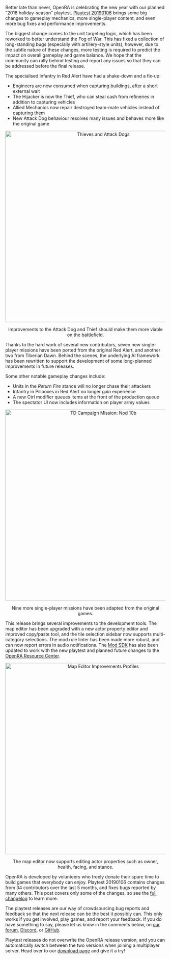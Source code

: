 Better late than never, OpenRA is celebrating the new year with our planned "2018 holiday-season" playtest. [Playtest 20190106](/download/) brings some big changes to gameplay mechanics, more single-player content, and even more bug fixes and performance improvements.

The biggest change comes to the unit targeting logic, which has been reworked to better understand the Fog of War. This has fixed a collection of long-standing bugs (especially with artillery-style units), however, due to the subtle nature of these changes, more testing is required to predict the impact on overall gameplay and game balance. We hope that the community can rally behind testing and report any issues so that they can be addressed before the final release.

The specialised infantry in Red Alert have had a shake-down and a fix-up:

 * Engineers are now consumed when capturing buildings, after a short external wait
 * The Hijacker is now the Thief, who can steal cash from refineries in addition to capturing vehicles
 * Allied Mechanics now repair destroyed team-mate vehicles instead of capturing them
 * New Attack Dog behaviour resolves many issues and behaves more like the original game

<div style="text-align:center" markdown="1">
<img src="/images/news/20190106-dog-attack.gif" width="600" alt="Thieves and Attack Dogs">

Improvements to the Attack Dog and Thief should make them more viable on the battlefield.
</div>

Thanks to the hard work of several new contributors, seven new single-player missions have been ported from the original Red Alert, and another two from Tiberian Dawn. Behind the scenes, the underlying AI framework has been rewritten to support the development of some long-planned improvements in future releases.

Some other notable gameplay changes include:

 * Units in the *Return Fire* stance will no longer chase their attackers
 * Infantry in Pillboxes in Red Alert no longer gain experience
 * A new Ctrl modifier queues items at the front of the production queue
 * The spectator UI now includes information on player army values

<div style="text-align:center" markdown="1">
<img src="/images/news/20190106-missions-2x.png" width="600" alt="TD Campaign Mission: Nod 10b">

Nine more single-player missions have been adapted from the original games.
</div>

This release brings several improvements to the development tools. The map editor has been upgraded with a new actor property editor and improved copy/paste tool, and the tile selection sidebar now supports multi-category selections. The mod rule linter has been made more robust, and can now report errors in audio notifications. The [Mod SDK](https://github.com/OpenRA/OpenRAModSDK/releases/tag/20190106) has also been updated to work with the new playtest and planned future changes to the [OpenRA Resource Center](https://resource.openra.net/).

<div style="text-align:center" markdown="1">
<img src="/images/news/20190106-editor-2x.png" width="600" alt="Map Editor Improvements Profiles">

The map editor now supports editing actor properties such as owner, health, facing, and stance.
</div>

OpenRA is developed by volunteers who freely donate their spare time to build games that everybody can enjoy. Playtest 20190106 contains changes from 34 contributors over the last 5 months, and fixes bugs reported by many others. This post covers only some of the changes, so see the [full changelog](https://github.com/OpenRA/OpenRA/wiki/Changelog/8da02c00e84314555e0f2436b3cf1627f262426d) to learn more.

The playtest releases are our way of crowdsourcing bug reports and feedback so that the next release can be the best it possibly can. This only works if you get involved, play games, and report your feedback. If you do have something to say, please let us know in the comments below, on [our forum](https://forum.openra.net/), [Discord](https://discord.gg/UcUztfr), or [GitHub](https://github.com/OpenRA/OpenRA/issues).

Playtest releases do not overwrite the OpenRA release version, and you can automatically switch between the two versions when joining a multiplayer server. Head over to our [download page](/download/) and give it a try!

